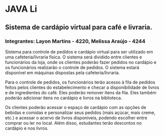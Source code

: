 # JAVA Li

## Sistema de cardápio virtual para café e livraria.

### Integrantes: Layon Martins - 4220, Melissa Araújo - 4244
  
Sistema para controle de pedidos e cardápio virtual para ser utilizado em uma cafeteria/livraria física. O sistema será dividido entre clientes e funcionários da loja, onde os clientes poderão fazer pedidos no cardápio e os funcionários realizarão o controle de pedidos. O sistema estará disponível em máquinas dispostas pela cafeteria/livraria.

Para o controle de pedidos, os funcionários terão acesso à fila de pedidos feitos pelos clientes do estabelecimento e checar a disponibilidade de livros e de ingredientes do café. Eles poderão remover itens da fila. Eles também poderão adicionar itens no cardápio e livros na biblioteca.

Os clientes poderão acessar o espaço de cardápio com as opções de bebidas e comidas e personalizar seus pedidos (mais açúcar, mais creme, etc.) e acessar o acervo de livros disponíveis, podendo escolher entre comprar ou ler no local. Além disso, estudantes terão descontos no cardápio e nos livros.